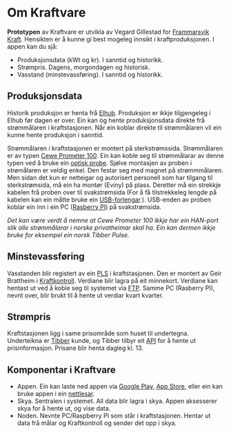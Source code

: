 # Om Kraftvare

**Prototypen** av Kraftvare er utvikla av Vegard Gillestad for [Frammarsvik Kraft](https://no.wikipedia.org/wiki/Frammarsvik_kraftverk). Hensikten er å kunne gi best mogeleg innsikt i kraftproduksjonen. I appen kan du sjå:
- Produksjonsdata (kWt og kr). I sanntid og historikk.
- Strømpris. Dagens, morgondagen og historisk.
- Vasstand (minstevassføring). I sanntid og historikk.

## Produksjonsdata
Historik produksjon er henta frå [Elhub](https://elhub.no/om-elhub/elhub-for-sluttbruker/min-side/). Produksjon er ikkje tilgjengeleg i Elhub før dagen er over. Ein kan òg hente produksjonsdata direkte frå strømmålaren i kraftstasjonen. Når ein koblar direkte til strømmålaren vil ein kunne hente produksjon i sanntid. 

Strømmålaren i kraftstasjonen er montert på sterkstrømssida. Strømmålaren er av typen [Cewe Prometer 100](https://www.securemeters.com/product/grid-metering/prometer-100/). Ein kan koble seg til strømmålarar av denne typen ved å bruke ein [optisk probe](https://www.german-metering.com/optical-probe-products.html).
Sjølve montasjen av proben i strømålaren er veldig enkel. Den festar seg med magnet på strømmmålaren. Men sidan det kun er netteigar og autorisert personell som har tilgang til sterkstrømsida, må ein ha montør (Eviny) på plass. Deretter må ein strekkje kabelen frå proben over til svakstrømsida (For å få tilstrekkeleg lengde på kabelen kan ein måtte bruke ein [USB-forlengar](https://www.kjell.com//no/produkter/kabler-og-kontakter/usb-kabler/aktiv-usb-forlengelseskabel-10-meter-p98603?gclid=Cj0KCQiAutyfBhCMARIsAMgcRJQNaHx-vkfCJLV6HLv-_xgW1Ijq4AGMfGYlJZGU05ndIXz15hom-mMaAnNkEALw_wcB&gclsrc=aw.ds).). USB-enden av proben koblar ein inn i ein PC ([Rasberry PI](https://www.raspberrypi.com/)) på svakstrømsida.

*Det kan være verdt å nemne at Cewe Prometer 100 ikkje har ein HAN-port slik alle strømmålarar i norske privatheimar skal ha. Ein kan dermen ikkje bruke for eksempel ein norsk Tibber Pulse.*

## Minstevassføring
Vasstanden blir registert av ein [PLS](https://no.wikipedia.org/wiki/Programmerbar_logisk_styring) i kraftstasjonen. Den er montert av Geir Brattheim i [Kraftkontroll](https://kraftkontroll.no/). Verdiane blir lagra på eit minnekort. Verdiane kan hentast ut ved å koble seg til systemet via [FTP](https://en.wikipedia.org/wiki/File_Transfer_Protocol). Samme PC (Rasberry PI), nevnt over, blir brukt til å hente ut verdiar kvart kvarter.

## Strømpris
Kraftstasjonen ligg i same prisområde som huset til undertegna. Underteikna er [Tibber](https://tibber.com/no) kunde, og Tibber tilbyr eit [API](https://developer.tibber.com/) for å hente ut prisinformasjon. Prisane blir henta dagleg kl. 13.

## Komponentar i Kraftvare
- Appen. Ein kan laste ned appen via [Google Play](https://play.google.com/store/apps/details?id=no.kraftvare.android), [App Store](https://apps.apple.com/no/app/kraftvare/id1671360193?itsct=apps_box_link&itscg=30200), eller ein kan bruke appen i ein [nettlesar](https://app.kraftvare.no).
- Skya. Sentralen i systemet. All data blir lagra i skya. Appen aksesserer skya for å hente ut, og vise data.
- Noden. Nevnte PC/Raspberry PI som står i kraftstasjonen. Hentar ut data frå målar og Kraftkontroll og sender det opp i skya. 